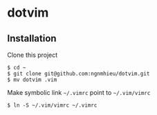 dotvim
======

Installation
------------

Clone this project
```
$ cd ~
$ git clone git@github.com:ngnmhieu/dotvim.git
$ mv dotvim .vim
```

Make symbolic link `~/.vimrc` point to `~/.vim/vimrc`
```
$ ln -S ~/.vim/vimrc ~/.vimrc
```

